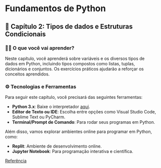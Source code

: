 # Fundamentos de Python

## 📝 Capítulo 2: Tipos de dados e Estruturas Condicionais

### 🧑‍💻 O que você vai aprender?
Neste capítulo, você aprenderá sobre variáveis e os diversos tipos de dados em Python, incluindo tipos compostos como listas, tuplas, dicionários e conjuntos. Os exercícios práticos ajudarão a reforçar os conceitos aprendidos.

### ⚙️ Tecnologias e Ferramentas
Para seguir este capítulo, você precisará das seguintes ferramentas:
- **Python 3.x**: Baixe o interpretador [aqui](https://www.python.org/).
- **Editor de Texto ou IDE**: Escolha entre opções como Visual Studio Code, Sublime Text ou PyCharm.
- **Terminal/Prompt de Comando**: Para rodar seus programas em Python.

Além disso, vamos explorar ambientes online para programar em Python, como:
- **Replit**: Ambiente de desenvolvimento online.
- **Jupyter Notebook**: Para programação interativa e científica.

[Referência](https://heltonmaia.com/pythonbook/chapters/ch2/ch2.html)